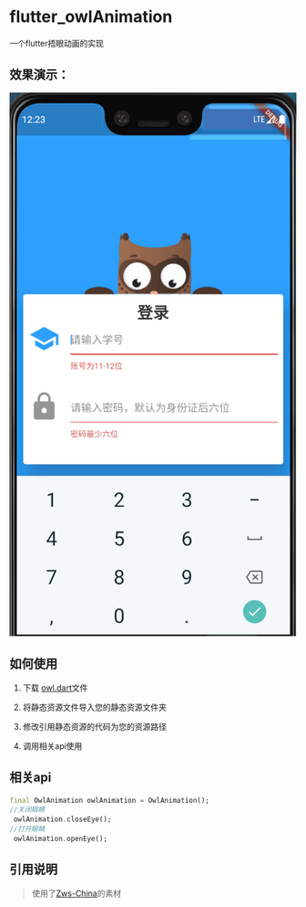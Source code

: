 # flutter_owlAnimation

一个flutter捂眼动画的实现



## 效果演示：

![](README.assets/screen.gif)

## 如何使用



1. 下载 [owl.dart](https://github.com/36k/flutter_owlAnimation/tree/master/owl/lib/widgets)文件

2. 将静态资源文件导入您的静态资源文件夹

3. 修改引用静态资源的代码为您的资源路径

4. 调用相关api使用

   

## 相关api

```dart
final OwlAnimation owlAnimation = OwlAnimation();
//关闭眼睛
 owlAnimation.closeEye();
//打开眼睛
 owlAnimation.openEye();
```

## 引用说明

> 使用了[Zws-China](https://github.com/Zws-China/WSLoginView)的素材
